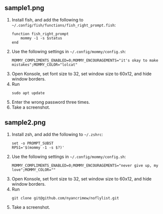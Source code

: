 ## sample1.png
1. Install fish, and add the following to `~/.config/fish/functions/fish_right_prompt.fish`:
   ```shell
   function fish_right_prompt
       mommy -1 -s $status
   end
   ```
2. Use the following settings in `~/.config/mommy/config.sh`:
   ```shell
   MOMMY_COMPLIMENTS_ENABLED=0;MOMMY_ENCOURAGEMENTS="it's okay to make mistakes";MOMMY_COLOR="lolcat"
   ```
3. Open Konsole, set font size to 32, set window size to 60x12, and hide window borders.
4. Run
   ```shell
   sudo apt update
   ```
5. Enter the wrong password three times.
6. Take a screenshot.


## sample2.png
1. Install zsh, and add the following to `~/.zshrc`:
   ```shell
   set -o PROMPT_SUBST
   RPS1='$(mommy -1 -s $?)'
   ```
2. Use the following settings in `~/.config/mommy/config.sh`:
   ```shell
   MOMMY_COMPLIMENTS_ENABLED=0;MOMMY_ENCOURAGEMENTS="never give up, my love";MOMMY_COLOR=""
   ```
3. Open Konsole, set font size to 32, set window size to 60x12, and hide window borders.
4. Run
   ```shell
   git clone git@github.com/nyancrimew/noflylist.git
   ```
5. Take a screenshot.
